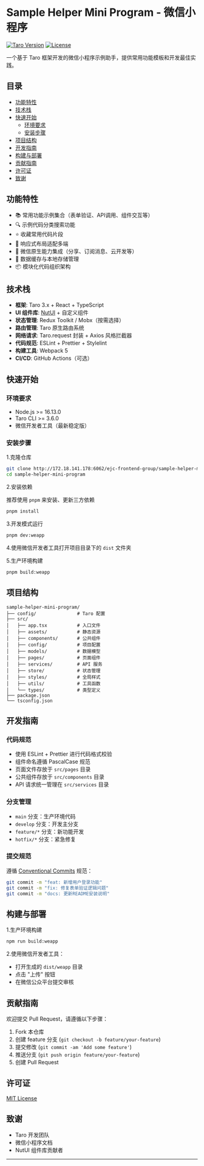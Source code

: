 # Sample Helper Mini Program - 微信小程序

[![Taro Version](https://img.shields.io/badge/Taro-3.6.0+-blue.svg)](https://taro.js.org/)
[![License](https://img.shields.io/badge/License-MIT-green.svg)](https://opensource.org/licenses/MIT)

一个基于 Taro 框架开发的微信小程序示例助手，提供常用功能模板和开发最佳实践。

## 目录

- [功能特性](#功能特性)
- [技术栈](#技术栈)
- [快速开始](#快速开始)
  - [环境要求](#环境要求)
  - [安装步骤](#安装步骤)
- [项目结构](#项目结构)
- [开发指南](#开发指南)
- [构建与部署](#构建与部署)
- [贡献指南](#贡献指南)
- [许可证](#许可证)
- [致谢](#致谢)

## 功能特性

- 📚 常用功能示例集合（表单验证、API调用、组件交互等）
- 🔍 示例代码分类搜索功能
- ⭐ 收藏常用代码片段
- 📱 响应式布局适配多端
- 🚀 微信原生能力集成（分享、订阅消息、云开发等）
- 🔄 数据缓存与本地存储管理
- 📦 模块化代码组织架构

## 技术栈

- **框架**: Taro 3.x + React + TypeScript
- **UI 组件库**: [NutUI](https://nutui.jd.com/) + 自定义组件
- **状态管理**: Redux Toolkit / Mobx（按需选择）
- **路由管理**: Taro 原生路由系统
- **网络请求**: Taro.request 封装 + Axios 风格拦截器
- **代码规范**: ESLint + Prettier + Stylelint
- **构建工具**: Webpack 5
- **CI/CD**: GitHub Actions（可选）

## 快速开始

### 环境要求

- Node.js >= 16.13.0
- Taro CLI >= 3.6.0
- 微信开发者工具（最新稳定版）

### 安装步骤

1.克隆仓库

```bash
git clone http://172.18.141.178:6062/ejc-frontend-group/sample-helper-mini-program.git
cd sample-helper-mini-program
```

2.安装依赖

推荐使用 `pnpm` 来安装、更新三方依赖

```bash
pnpm install
```

3.开发模式运行

```bash
pnpm dev:weapp
```

4.使用微信开发者工具打开项目目录下的 `dist` 文件夹

5.生产环境构建

```bash
pnpm build:weapp
```

## 项目结构

```text
sample-helper-mini-program/
├── config/               # Taro 配置
├── src/
│   ├── app.tsx           # 入口文件
│   ├── assets/           # 静态资源
│   ├── components/       # 公共组件
│   ├── config/           # 项目配置
│   ├── models/           # 数据模型
│   ├── pages/            # 页面组件
│   ├── services/         # API 服务
│   ├── store/            # 状态管理
│   ├── styles/           # 全局样式
│   ├── utils/            # 工具函数
│   └── types/            # 类型定义
├── package.json
└── tsconfig.json
```

## 开发指南

### 代码规范

- 使用 ESLint + Prettier 进行代码格式校验
- 组件命名遵循 PascalCase 规范
- 页面文件存放于 `src/pages` 目录
- 公共组件存放于 `src/components` 目录
- API 请求统一管理在 `src/services` 目录

### 分支管理

- `main` 分支：生产环境代码
- `develop` 分支：开发主分支
- `feature/*` 分支：新功能开发
- `hotfix/*` 分支：紧急修复

### 提交规范

遵循 [Conventional Commits](https://www.conventionalcommits.org/) 规范：

```bash
git commit -m "feat: 新增用户登录功能"
git commit -m "fix: 修复表单验证逻辑问题"
git commit -m "docs: 更新README安装说明"
```

## 构建与部署

1.生产环境构建

```bash
npm run build:weapp
```

2.使用微信开发者工具：

- 打开生成的 `dist/weapp` 目录
- 点击 "上传" 按钮
- 在微信公众平台提交审核

## 贡献指南

欢迎提交 Pull Request，请遵循以下步骤：

1. Fork 本仓库
2. 创建 feature 分支 (`git checkout -b feature/your-feature`)
3. 提交修改 (`git commit -am 'Add some feature'`)
4. 推送分支 (`git push origin feature/your-feature`)
5. 创建 Pull Request

## 许可证

[MIT License](LICENSE)

## 致谢

- Taro 开发团队
- 微信小程序文档
- NutUI 组件库贡献者

---
